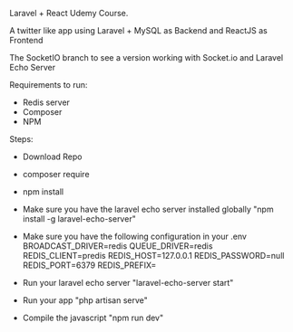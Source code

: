 Laravel + React Udemy Course.

A twitter like app using Laravel + MySQL as Backend and ReactJS as Frontend

The SocketIO branch to see a version working with Socket.io and Laravel Echo Server

Requirements to run:
- Redis server
- Composer
- NPM

Steps:
- Download Repo
- composer require
- npm install
- Make sure you have the laravel echo server installed globally "npm install -g laravel-echo-server"
- Make sure you have the following configuration in your .env
    BROADCAST_DRIVER=redis
    QUEUE_DRIVER=redis
    REDIS_CLIENT=predis
    REDIS_HOST=127.0.0.1
    REDIS_PASSWORD=null
    REDIS_PORT=6379
    REDIS_PREFIX=

- Run your laravel echo server "laravel-echo-server start"
- Run your app "php artisan serve"
- Compile the javascript "npm run dev"
